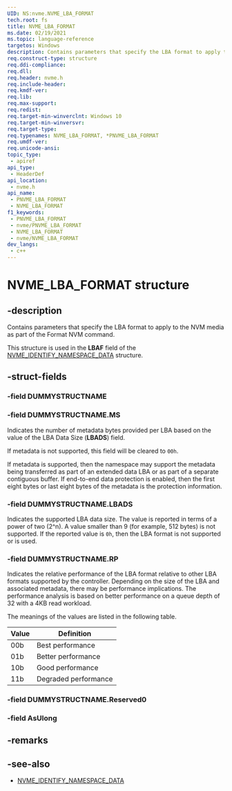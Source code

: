```yaml
---
UID: NS:nvme.NVME_LBA_FORMAT
tech.root: fs
title: NVME_LBA_FORMAT
ms.date: 02/19/2021
ms.topic: language-reference
targetos: Windows
description: Contains parameters that specify the LBA format to apply to the NVM media as part of the Format NVM command.
req.construct-type: structure
req.ddi-compliance: 
req.dll: 
req.header: nvme.h
req.include-header: 
req.kmdf-ver: 
req.lib: 
req.max-support: 
req.redist: 
req.target-min-winverclnt: Windows 10
req.target-min-winversvr: 
req.target-type: 
req.typenames: NVME_LBA_FORMAT, *PNVME_LBA_FORMAT
req.umdf-ver: 
req.unicode-ansi: 
topic_type:
 - apiref
api_type:
 - HeaderDef
api_location:
 - nvme.h
api_name:
 - PNVME_LBA_FORMAT
 - NVME_LBA_FORMAT
f1_keywords:
 - PNVME_LBA_FORMAT
 - nvme/PNVME_LBA_FORMAT
 - NVME_LBA_FORMAT
 - nvme/NVME_LBA_FORMAT
dev_langs:
 - c++
---
```


# NVME_LBA_FORMAT structure


## -description

Contains parameters that specify the LBA format to apply to the NVM media as part of the Format NVM command.

This structure is used in the **LBAF** field of the [NVME_IDENTIFY_NAMESPACE_DATA](ns-nvme-nvme_identify_namespace_data.md) structure.

## -struct-fields

### -field DUMMYSTRUCTNAME

### -field DUMMYSTRUCTNAME.MS

Indicates the number of metadata bytes provided per LBA based on the value of the LBA Data Size (**LBADS**) field. 

If metadata is not supported, this field will be cleared to `00h`.

If metadata is supported, then the namespace may support the metadata being transferred as part of an extended data LBA or as part of a separate contiguous buffer. If end-to-end data protection is enabled, then the first eight bytes or last eight bytes of the metadata is the protection information.

### -field DUMMYSTRUCTNAME.LBADS

Indicates the supported LBA data size. The value is reported in terms of a power of two (2^n). A value smaller than 9 (for example, 512 bytes) is not supported. If the reported value is `0h`, then the LBA format is not supported or is used.

### -field DUMMYSTRUCTNAME.RP

Indicates the relative performance of the LBA format relative to other LBA formats supported by the controller. Depending on the size of the LBA and associated metadata, there may be performance implications. The performance analysis is based on better performance on a queue depth of 32 with a 4KB read workload. 

The meanings of the values are listed in the following table.

| Value | Definition           |
|-------|----------------------|
| 00b   | Best performance     |
| 01b   | Better performance   |
| 10b   | Good performance     |
| 11b   | Degraded performance |

### -field DUMMYSTRUCTNAME.Reserved0

### -field AsUlong

## -remarks

## -see-also

- [NVME_IDENTIFY_NAMESPACE_DATA](ns-nvme-nvme_identify_namespace_data.md)

